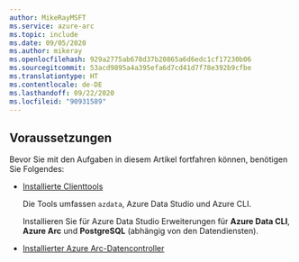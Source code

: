 ```yaml
---
author: MikeRayMSFT
ms.service: azure-arc
ms.topic: include
ms.date: 09/05/2020
ms.author: mikeray
ms.openlocfilehash: 929a2775ab678d37b20865a6d6edc1cf17230b06
ms.sourcegitcommit: 53acd9895a4a395efa6d7cd41d7f78e392b9cfbe
ms.translationtype: HT
ms.contentlocale: de-DE
ms.lasthandoff: 09/22/2020
ms.locfileid: "90931589"
---
```

## <a name="prerequisites"></a>Voraussetzungen

Bevor Sie mit den Aufgaben in diesem Artikel fortfahren können, benötigen Sie Folgendes:

- [Installierte Clienttools](../articles/azure-arc/data/install-client-tools.md)

   Die Tools umfassen `azdata`, Azure Data Studio und Azure CLI.

   Installieren Sie für Azure Data Studio Erweiterungen für **Azure Data CLI**, **Azure Arc** und **PostgreSQL** (abhängig von den Datendiensten).

- [Installierter Azure Arc-Datencontroller](../articles/azure-arc/data/create-data-controller.md)
